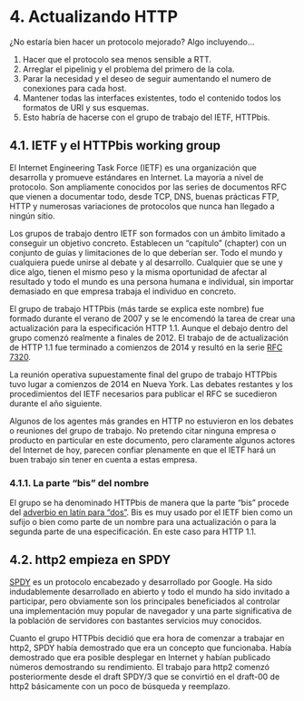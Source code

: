 # 4. Actualizando HTTP

¿No estaría bien hacer un protocolo mejorado? Algo incluyendo...

1. Hacer que el protocolo sea menos sensible a RTT.
2. Arreglar el pipelinig y el problema del primero de la cola.
3. Parar la necesidad y el deseo de seguir aumentando el numero de conexiones para cada host.
4. Mantener todas las interfaces existentes, todo el contenido todos los formatos de URI y sus esquemas.
5. Esto habría de hacerse con el grupo de trabajo del IETF, HTTPbis.

## 4.1. IETF y el HTTPbis working group

El Internet Engineering Task Force \(IETF\) es una organización que desarrolla y promueve estándares en Internet. La mayoría a nivel de protocolo. Son ampliamente conocidos por las series de documentos RFC que vienen a documentar todo, desde TCP, DNS, buenas prácticas FTP, HTTP y numerosas variaciones de protocolos que nunca han llegado a ningún sitio.

Los grupos de trabajo dentro IETF son formados con un ámbito limitado a conseguir un objetivo concreto. Establecen un “capítulo” \(chapter\) con un conjunto de guías y limitaciones de lo que deberían ser. Todo el mundo y cualquiera puede unirse al debate y al desarrollo. Cualquier que se une y dice algo, tienen el mismo peso y la misma oportunidad de afectar al resultado y todo el mundo es una persona humana e individual, sin importar demasiado en que empresa trabaja el individuo en concreto.

El grupo de trabajo HTTPbis \(más tarde se explica este nombre\) fue formado durante el verano de 2007 y se le encomendó la tarea de crear una actualización para la especificación HTTP 1.1. Aunque el debajo dentro del grupo comenzó realmente a finales de 2012. El trabajo de de actualización de HTTP 1.1 fue terminado a comienzos de 2014 y resultó en la serie [RFC 7320](https://tools.ietf.org/html/rfc7320).

La reunión operativa supuestamente final del grupo de trabajo HTTPbis tuvo lugar a comienzos de 2014 en Nueva York. Las debates restantes y los procedimientos del IETF necesarios para publicar el RFC se sucedieron durante el año siguiente.

Algunos de los agentes más grandes en HTTP no estuvieron en los debates o reuniones del grupo de trabajo. No pretendo citar ninguna empresa o producto en particular en este documento, pero claramente algunos actores del Internet de hoy, parecen confiar plenamente en que el IETF hará un buen trabajo sin tener en cuenta a estas empresa.

### 4.1.1. La parte “bis” del nombre

El grupo se ha denominado HTTPbis de manera que la parte “bis” procede del [adverbio en latín para “dos”](https://en.wiktionary.org/wiki/bis#Latin). Bis es muy usado por el IETF bien como un sufijo o bien como parte de un nombre para una actualización o para la segunda parte de una especificación. En este caso para HTTP 1.1.

## 4.2. http2 empieza en SPDY

[SPDY](https://en.wikipedia.org/wiki/SPDY) es un protocolo encabezado y desarrollado por Google. Ha sido indudablemente desarrollado en abierto y todo el mundo ha sido invitado a participar, pero obviamente son los principales beneficiados al controlar una implementación muy popular de navegador y una parte significativa de la población de servidores con bastantes servicios muy conocidos.

Cuanto el grupo HTTPbis decidió que era hora de comenzar a trabajar en http2, SPDY había demostrado que era un concepto que funcionaba. Había demostrado que era posible desplegar en Internet y habían publicado números demostrando su rendimiento. El trabajo para http2 comenzó posteriormente desde el draft SPDY/3 que se convirtió en el draft-00 de http2 básicamente con un poco de búsqueda y reemplazo.

